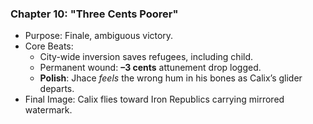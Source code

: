### Chapter 10: "Three Cents Poorer"
* Purpose: Finale, ambiguous victory.
* Core Beats:
    - City-wide inversion saves refugees, including child.
    - Permanent wound: **–3 cents** attunement drop logged.
    - **Polish**: Jhace *feels* the wrong hum in his bones as Calix’s glider departs.
* Final Image: Calix flies toward Iron Republics carrying mirrored watermark.
